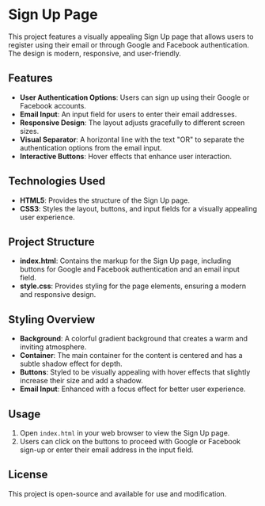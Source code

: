 # Sign Up Page

This project features a visually appealing Sign Up page that allows users to register using their email or through Google and Facebook authentication. The design is modern, responsive, and user-friendly.

## Features

- **User Authentication Options**: Users can sign up using their Google or Facebook accounts.
- **Email Input**: An input field for users to enter their email addresses.
- **Responsive Design**: The layout adjusts gracefully to different screen sizes.
- **Visual Separator**: A horizontal line with the text "OR" to separate the authentication options from the email input.
- **Interactive Buttons**: Hover effects that enhance user interaction.

## Technologies Used

- **HTML5**: Provides the structure of the Sign Up page.
- **CSS3**: Styles the layout, buttons, and input fields for a visually appealing user experience.

## Project Structure

- **index.html**: Contains the markup for the Sign Up page, including buttons for Google and Facebook authentication and an email input field.
- **style.css**: Provides styling for the page elements, ensuring a modern and responsive design.

## Styling Overview

- **Background**: A colorful gradient background that creates a warm and inviting atmosphere.
- **Container**: The main container for the content is centered and has a subtle shadow effect for depth.
- **Buttons**: Styled to be visually appealing with hover effects that slightly increase their size and add a shadow.
- **Email Input**: Enhanced with a focus effect for better user experience.

## Usage

1. Open `index.html` in your web browser to view the Sign Up page.
2. Users can click on the buttons to proceed with Google or Facebook sign-up or enter their email address in the input field.

## License

This project is open-source and available for use and modification.
